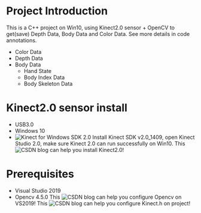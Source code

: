 # Project Introduction
This is a C++ project on Win10, using Kinect2.0 sensor + OpenCV to get(save) Depth Data, Body Data and Color Data. See more details in code annotations.
- Color Data
- Depth Data
- Body Data
    - Hand State
    - Body Index Data
    - Body Skeleton Data
# Kinect2.0 sensor install
- USB3.0
- Windows 10
- ![Kinect for Windows SDK 2.0](https://www.microsoft.com/en-us/download/details.aspx?id=44561)
Install Kinect SDK v2.0_1409, open Kinect Studio 2.0, make sure Kinect 2.0 can run successfully on Win10.
This ![CSDN blog](https://blog.csdn.net/qq_36433118/article/details/88613818) can help you install Kinect2.0!
# Prerequisites
- Visual Studio 2019
- Opencv 4.5.0
This ![CSDN blog](https://blog.csdn.net/bioinformatique/article/details/105655809) can help you configure Opencv on VS2019!
This ![CSDN blog](https://blog.csdn.net/renyhui/article/details/52150984) can help you configure Kinect.h on project!
